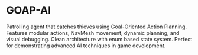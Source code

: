 # GOAP-AI
Patrolling agent that catches thieves using Goal-Oriented Action Planning. Features modular actions, NavMesh movement, dynamic planning, and visual debugging. Clean architecture with enum based state system. Perfect for demonstrating advanced AI techniques in game development.
